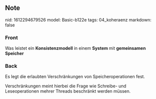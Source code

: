 ## Note
nid: 1612294679526
model: Basic-b122e
tags: 04_koheraenz
markdown: false

### Front
Was leistet ein <b>Konsistenzmodell</b> in einem <b>System </b>mit <b>gemeinsamen Speicher</b>

### Back
Es legt die erlaubten Verschränkungen von Speicheroperationen fest.<div>
</div><div>Verschränkungen meint hierbei die Frage wie Schreibe- und Leseoperationen mehrer Threads beschränkt werden müssen.</div>
